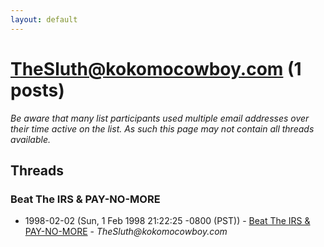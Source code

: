 ```yaml
---
layout: default
---
```


# TheSluth@kokomocowboy.com (1 posts)

_Be aware that many list participants used multiple email addresses over their time active on the list. As such this page may not contain all threads available._

## Threads

### Beat The IRS & PAY-NO-MORE
+ 1998-02-02 (Sun, 1 Feb 1998 21:22:25 -0800 (PST)) - [Beat The IRS & PAY-NO-MORE](/archive/1998/02/6e480f5b26e1c08593e7897f84b9f6426caf17007e748432b85b78f00248c5f7) - _TheSluth@kokomocowboy.com_

